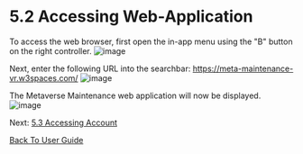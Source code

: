 # 5.2 Accessing Web-Application

To access the web browser, first open the in-app menu using the "B" button on the right controller.
![image](https://user-images.githubusercontent.com/112486258/213466120-fb0ceab8-e230-4290-8b91-37df044ab4b7.png)

Next, enter the following URL into the searchbar: https://meta-maintenance-vr.w3spaces.com/
![image](https://user-images.githubusercontent.com/112486258/213466442-53c174e7-1602-41de-91de-72e9273d0c8c.png)

The Metaverse Maintenance web application will now be displayed.
![image](https://user-images.githubusercontent.com/112486258/213466682-e10cfe21-8a29-4ac4-8e07-636f7751363d.png)

Next: [5.3 Accessing Account](https://github.com/rlogsdon7/Metaverse-Maintenance/blob/main/UserDocs/AccessingNodaAccount.md)

[Back To User Guide](https://github.com/rlogsdon7/Metaverse-Maintenance/blob/main/UserDocs.md)



